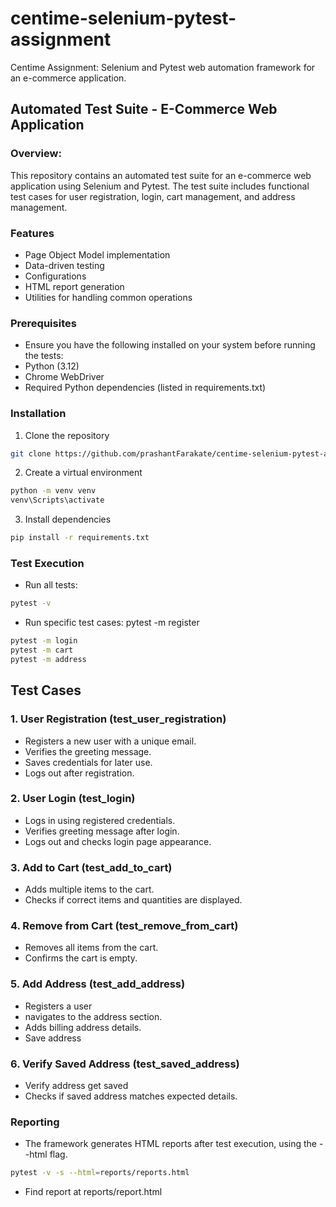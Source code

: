 # centime-selenium-pytest-assignment
Centime Assignment: Selenium and Pytest web automation framework for an e-commerce application.

## Automated Test Suite - E-Commerce Web Application

### Overview:
This repository contains an automated test suite for an e-commerce web application using Selenium and Pytest. The test suite includes functional test cases for user registration, login, cart management, and address management.

### Features
- Page Object Model implementation
- Data-driven testing
- Configurations
- HTML report generation
- Utilities for handling common operations

### Prerequisites
- Ensure you have the following installed on your system before running the tests:
- Python (3.12)
- Chrome WebDriver 
- Required Python dependencies (listed in requirements.txt)

### Installation
1. Clone the repository
```bash 
git clone https://github.com/prashantFarakate/centime-selenium-pytest-assignment
```

2. Create a virtual environment
```bash 
python -m venv venv 
venv\Scripts\activate
```
3. Install dependencies
```bash 
pip install -r requirements.txt
```

### Test Execution
- Run all tests: 
```bash 
pytest -v
```
- Run specific test cases: pytest -m register
```bash 
pytest -m login
pytest -m cart
pytest -m address
```

## Test Cases
### 1. User Registration (test_user_registration)
- Registers a new user with a unique email.
- Verifies the greeting message.
- Saves credentials for later use.
- Logs out after registration.

### 2. User Login (test_login)
- Logs in using registered credentials.
- Verifies greeting message after login.
- Logs out and checks login page appearance.

### 3. Add to Cart (test_add_to_cart)
- Adds multiple items to the cart.
- Checks if correct items and quantities are displayed.

### 4. Remove from Cart (test_remove_from_cart)
- Removes all items from the cart.
- Confirms the cart is empty.

### 5. Add Address (test_add_address)
- Registers a user  
- navigates to the address section.
- Adds billing address details.
- Save address

### 6. Verify Saved Address (test_saved_address)
- Verify address get saved
- Checks if saved address matches expected details.

### Reporting
- The framework generates HTML reports after test execution, using the --html flag.
```bash 
pytest -v -s --html=reports/reports.html
```
- Find report at reports/report.html